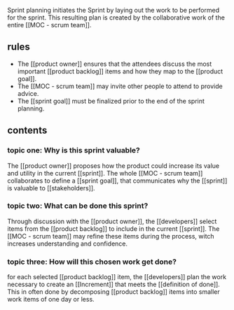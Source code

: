 Sprint planning initiates the Sprint by laying out the work to be performed for the sprint. This resulting plan is created by the collaborative work of the entire [[MOC - scrum team]].

## rules 
- The [[product owner]] ensures that the attendees discuss the most important [[product backlog]] items and how they map to the [[product goal]].
- The [[MOC - scrum team]] may invite other people to attend to provide advice.
- The [[sprint goal]] must be finalized prior to the end of the sprint planning.

## contents
### topic one: Why is this sprint valuable?
The [[product owner]] proposes how the product could increase its value and utility in the current [[sprint]]. The whole [[MOC - scrum team]] collaborates to define a [[sprint goal]], that communicates why the [[sprint]] is valuable to [[stakeholders]].

### topic two: What can be done this sprint?
Through discussion with the [[product owner]], the [[developers]] select items from the [[product backlog]] to include in the current [[sprint]]. The [[MOC - scrum team]] may refine these items during the process, witch increases understanding and confidence.

### topic three: How will this chosen work get done?
for each selected [[product backlog]] item, the [[developers]] plan the work necessary to create an [[Increment]] that meets the [[definition of done]]. This in often done by decomposing [[product backlog]] items into smaller work items of one day or less. 